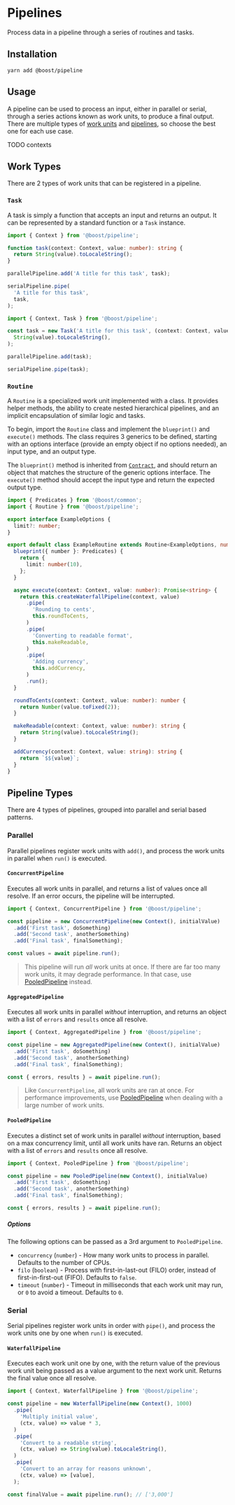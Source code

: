 # Pipelines

Process data in a pipeline through a series of routines and tasks.

## Installation

```
yarn add @boost/pipeline
```

## Usage

A pipeline can be used to process an input, either in parallel or serial, through a series actions
known as work units, to produce a final output. There are multiple types of
[work units](#work-types) and [pipelines](#pipeline-types), so choose the best one for each use
case.

TODO contexts

## Work Types

There are 2 types of work units that can be registered in a pipeline.

### `Task`

A task is simply a function that accepts an input and returns an output. It can be represented by a
standard function or a `Task` instance.

```ts
import { Context } from '@boost/pipeline';

function task(context: Context, value: number): string {
  return String(value).toLocaleString();
}

parallelPipeline.add('A title for this task', task);

serialPipeline.pipe(
  'A title for this task',
  task,
);
```

```ts
import { Context, Task } from '@boost/pipeline';

const task = new Task('A title for this task', (context: Context, value: number) =>
  String(value).toLocaleString(),
);

parallelPipeline.add(task);

serialPipeline.pipe(task);
```

### `Routine`

A `Routine` is a specialized work unit implemented with a class. It provides helper methods, the
ability to create nested hierarchical pipelines, and an implicit encapsulation of similar logic and
tasks.

To begin, import the `Routine` class and implement the `blueprint()` and `execute()` methods. The
class requires 3 generics to be defined, starting with an options interface (provide an empty object
if no options needed), an input type, and an output type.

The `blueprint()` method is inherited from [`Contract`](./common.md#contract), and should return an
object that matches the structure of the generic options interface. The `execute()` method should
accept the input type and return the expected output type.

```ts
import { Predicates } from '@boost/common';
import { Routine } from '@boost/pipeline';

export interface ExampleOptions {
  limit?: number;
}

export default class ExampleRoutine extends Routine<ExampleOptions, number, string> {
  blueprint({ number }: Predicates) {
    return {
      limit: number(10),
    };
  }

  async execute(context: Context, value: number): Promise<string> {
    return this.createWaterfallPipeline(context, value)
      .pipe(
        'Rounding to cents',
        this.roundToCents,
      )
      .pipe(
        'Converting to readable format',
        this.makeReadable,
      )
      .pipe(
        'Adding currency',
        this.addCurrency,
      )
      .run();
  }

  roundToCents(context: Context, value: number): number {
    return Number(value.toFixed(2));
  }

  makeReadable(context: Context, value: number): string {
    return String(value).toLocaleString();
  }

  addCurrency(context: Context, value: string): string {
    return `$${value}`;
  }
}
```

## Pipeline Types

There are 4 types of pipelines, grouped into parallel and serial based patterns.

### Parallel

Parallel pipelines register work units with `add()`, and process the work units in parallel when
`run()` is executed.

#### `ConcurrentPipeline`

Executes all work units in parallel, and returns a list of values once all resolve. If an error
occurs, the pipeline will be interrupted.

```ts
import { Context, ConcurrentPipeline } from '@boost/pipeline';

const pipeline = new ConcurrentPipeline(new Context(), initialValue)
  .add('First task', doSomething)
  .add('Second task', anotherSomething)
  .add('Final task', finalSomething);

const values = await pipeline.run();
```

> This pipeline will run _all_ work units at once. If there are far too many work units, it may
> degrade performance. In that case, use [PooledPipeline](#pooledpipeline) instead.

#### `AggregatedPipeline`

Executes all work units in parallel _without_ interruption, and returns an object with a list of
`errors` and `results` once all resolve.

```ts
import { Context, AggregatedPipeline } from '@boost/pipeline';

const pipeline = new AggregatedPipeline(new Context(), initialValue)
  .add('First task', doSomething)
  .add('Second task', anotherSomething)
  .add('Final task', finalSomething);

const { errors, results } = await pipeline.run();
```

> Like `ConcurrentPipeline`, all work units are ran at once. For performance improvements, use
> [PooledPipeline](#pooledpipeline) when dealing with a large number of work units.

#### `PooledPipeline`

Executes a distinct set of work units in parallel _without_ interruption, based on a max concurrency
limit, until all work units have ran. Returns an object with a list of `errors` and `results` once
all resolve.

```ts
import { Context, PooledPipeline } from '@boost/pipeline';

const pipeline = new PooledPipeline(new Context(), initialValue)
  .add('First task', doSomething)
  .add('Second task', anotherSomething)
  .add('Final task', finalSomething);

const { errors, results } = await pipeline.run();
```

##### Options

The following options can be passed as a 3rd argument to `PooledPipeline`.

- `concurrency` (`number`) - How many work units to process in parallel. Defaults to the number of
  CPUs.
- `filo` (`boolean`) - Process with first-in-last-out (FILO) order, instead of first-in-first-out
  (FIFO). Defaults to `false`.
- `timeout` (`number`) - Timeout in milliseconds that each work unit may run, or `0` to avoid a
  timeout. Defaults to `0`.

### Serial

Serial pipelines register work units in order with `pipe()`, and process the work units one by one
when `run()` is executed.

#### `WaterfallPipeline`

Executes each work unit one by one, with the return value of the previous work unit being passed as
a value argument to the next work unit. Returns the final value once all resolve.

```ts
import { Context, WaterfallPipeline } from '@boost/pipeline';

const pipeline = new WaterfallPipeline(new Context(), 1000)
  .pipe(
    'Multiply initial value',
    (ctx, value) => value * 3,
  )
  .pipe(
    'Convert to a readable string',
    (ctx, value) => String(value).toLocaleString(),
  )
  .pipe(
    'Convert to an array for reasons unknown',
    (ctx, value) => [value],
  );

const finalValue = await pipeline.run(); // ['3,000']
```
